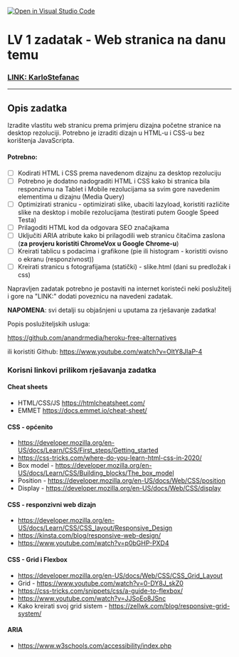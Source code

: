 [![Open in Visual Studio Code](https://classroom.github.com/assets/open-in-vscode-2e0aaae1b6195c2367325f4f02e2d04e9abb55f0b24a779b69b11b9e10269abc.svg)](https://classroom.github.com/online_ide?assignment_repo_id=18880160&assignment_repo_type=AssignmentRepo)
# LV 1 zadatak - Web stranica na danu temu

### [LINK: KarloStefanac](https://karlostefanac.github.io/)

<hr />

## Opis zadatka

Izradite vlastitu web stranicu prema primjeru dizajna početne stranice na desktop rezoluciji. Potrebno je izraditi dizajn u HTML-u i CSS-u bez korištenja JavaScripta.

#### Potrebno:

- [ ] Kodirati HTML i CSS prema navedenom dizajnu za desktop rezoluciju
- [ ] Potrebno je dodatno nadograditi HTML i CSS kako bi stranica bila responzivnu na Tablet i Mobile rezolucijama sa svim gore navedenim elementima u dizajnu (Media Query)
- [ ] Optimizirati stranicu - optimizirati slike, ubaciti lazyload, koristiti različite slike na desktop i mobile rezolucijama (testirati putem Google Speed Testa)
- [ ] Prilagoditi HTML kod da odgovara SEO značajkama
- [ ] Uključiti ARIA atribute kako bi prilagodili web stranicu čitačima zaslona (**za provjeru koristiti ChromeVox u Google Chrome-u**)
- [ ] Kreirati tablicu s podacima i grafikone (pie ili histogram - koristiti ovisno o ekranu (responzivnost))
- [ ] Kreirati stranicu s fotografijama (statički) - slike.html (dani su predložak i css)

Napravljen zadatak potrebno je postaviti na internet koristeći neki poslužitelj i gore na "LINK:" dodati poveznicu na navedeni zadatak. 


**NAPOMENA**: svi detalji su objašnjeni u uputama za rješavanje zadatka!

Popis poslužiteljskih usluga:

https://github.com/anandrmedia/heroku-free-alternatives

ili koristiti Github: https://www.youtube.com/watch?v=OltY8JIaP-4

### Korisni linkovi prilikom rješavanja zadatka

#### Cheat sheets
- HTML/CSS/JS https://htmlcheatsheet.com/
- EMMET https://docs.emmet.io/cheat-sheet/

#### CSS - općenito
- https://developer.mozilla.org/en-US/docs/Learn/CSS/First_steps/Getting_started
- https://css-tricks.com/where-do-you-learn-html-css-in-2020/
- Box model - https://developer.mozilla.org/en-US/docs/Learn/CSS/Building_blocks/The_box_model
- Position - https://developer.mozilla.org/en-US/docs/Web/CSS/position
- Display - https://developer.mozilla.org/en-US/docs/Web/CSS/display

#### CSS - responzivni web dizajn
- https://developer.mozilla.org/en-US/docs/Learn/CSS/CSS_layout/Responsive_Design
- https://kinsta.com/blog/responsive-web-design/
- https://www.youtube.com/watch?v=p0bGHP-PXD4

#### CSS - Grid i Flexbox
- https://developer.mozilla.org/en-US/docs/Web/CSS/CSS_Grid_Layout
- Grid - https://www.youtube.com/watch?v=0-DY8J_skZ0
- https://css-tricks.com/snippets/css/a-guide-to-flexbox/
- https://www.youtube.com/watch?v=JJSoEo8JSnc
- Kako kreirati svoj grid sistem - https://zellwk.com/blog/responsive-grid-system/

#### ARIA 
- https://www.w3schools.com/accessibility/index.php

